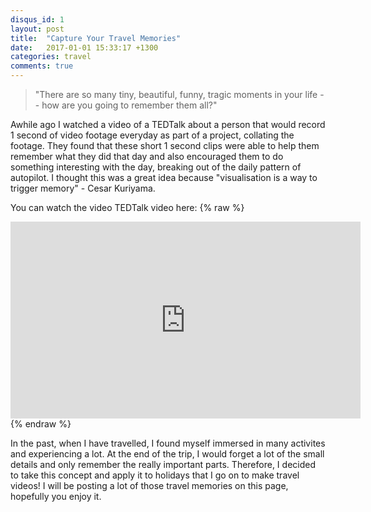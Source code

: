 ```yaml
---
disqus_id: 1
layout: post
title:  "Capture Your Travel Memories"
date:   2017-01-01 15:33:17 +1300
categories: travel
comments: true
---
```


> "There are so many tiny, beautiful, funny, tragic moments in your life -- how are you going to remember them all?"

Awhile ago I watched a video of a TEDTalk about a person that would record 1 second of video footage everyday as part of a project, collating the footage. They found that these short 1 second clips were able to help them remember what they did that day and also encouraged them to do something interesting with the day, breaking out of the daily pattern of autopilot. I thought this was a great idea because "visualisation is a way to trigger memory" - Cesar Kuriyama. 

You can watch the video TEDTalk video here:
{% raw %}
<iframe width="560" height="315" src="https://www.youtube.com/embed/7uN4I1wEOXE" frameborder="0" allowfullscreen></iframe><br />
{% endraw %}

In the past, when I have travelled, I found myself immersed in many activites and experiencing a lot. At the end of the trip, I would forget a lot of the small details and only remember the really important parts. Therefore, I decided to take this concept and apply it to holidays that I go on to make travel videos! I will be posting a lot of those travel memories on this page, hopefully you enjoy it. 

